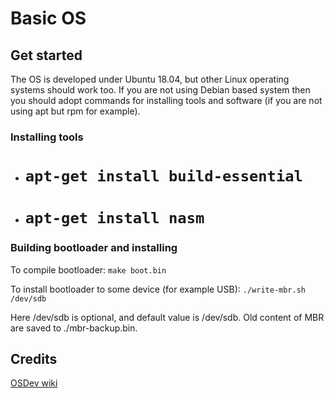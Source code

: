 # Basic OS

## Get started

The OS is developed under Ubuntu 18.04, but other Linux operating systems should work too.
If you are not using Debian based system then you should adopt commands for installing tools and software (if you are not using apt but rpm for example).

### Installing tools

* # `apt-get install build-essential`
* # `apt-get install nasm`

### Building bootloader and installing

To compile bootloader:
`make boot.bin`

To install bootloader to some device (for example USB):
`./write-mbr.sh /dev/sdb`

Here /dev/sdb is optional, and default value is /dev/sdb.
Old content of MBR are saved to ./mbr-backup.bin.

## Credits

[OSDev wiki](https://wiki.osdev.org/)
